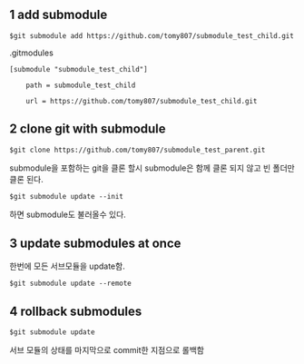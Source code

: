 ## 1 add submodule

```
$git submodule add https://github.com/tomy807/submodule_test_child.git
```

.gitmodules

```
[submodule "submodule_test_child"]
	
    path = submodule_test_child

	url = https://github.com/tomy807/submodule_test_child.git
```
## 2 clone git with submodule
```
$git clone https://github.com/tomy807/submodule_test_parent.git
```
submodule을 포함하는 git을 클론 할시 submodule은 함께 클론 되지 않고 빈 폴더만 클론 된다.
```
$git submodule update --init
```
하면 submodule도 불러올수 있다.

## 3 update submodules at once
한번에 모든 서브모듈을 update함.

```
$git submodule update --remote
```
## 4 rollback submodules 
```
$git submodule update
```
서브 모듈의 상태를 마지막으로 commit한 지점으로 롤백함
